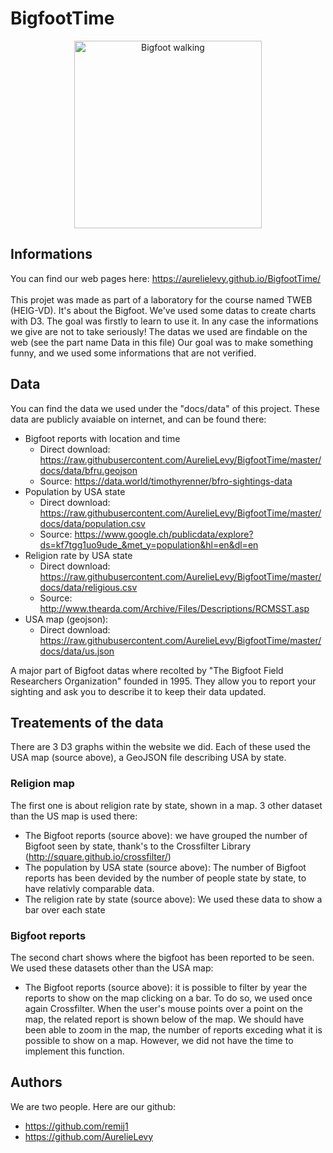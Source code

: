 # BigfootTime
<p align="center"> 
    <img width="300" alt="Bigfoot walking" src="docs/resources/images/gif/walking.gif">
 </p>

## Informations
You can find our web pages here: https://aurelielevy.github.io/BigfootTime/
<br>
<br>
This projet was made as part of a laboratory for the course named TWEB (HEIG-VD).
It's about the Bigfoot. We've used some datas to create charts with D3. The goal was firstly to learn to use it. In any case the informations we give are not to take seriously! The datas we used are findable on the web (see the part name Data in this file)
Our goal was to make something funny, and we used some informations that are not verified.

## Data
You can find the data we used under the "docs/data" of this project. These data are publicly avaiable on internet, and can be found there:
* Bigfoot reports with location and time
    * Direct download: https://raw.githubusercontent.com/AurelieLevy/BigfootTime/master/docs/data/bfru.geojson
    * Source: https://data.world/timothyrenner/bfro-sightings-data
* Population by USA state
    * Direct download: https://raw.githubusercontent.com/AurelieLevy/BigfootTime/master/docs/data/population.csv
    * Source: https://www.google.ch/publicdata/explore?ds=kf7tgg1uo9ude_&met_y=population&hl=en&dl=en
* Religion rate by USA state
    * Direct download: https://raw.githubusercontent.com/AurelieLevy/BigfootTime/master/docs/data/religious.csv
    * Source: http://www.thearda.com/Archive/Files/Descriptions/RCMSST.asp
* USA map (geojson):
    * Direct download: https://raw.githubusercontent.com/AurelieLevy/BigfootTime/master/docs/data/us.json

A major part of Bigfoot datas where recolted by "The Bigfoot Field Researchers Organization" founded in 1995. They allow you to report your sighting and ask you to describe it to keep their data updated.

## Treatements of the data
There are 3 D3 graphs within the website we did. Each of these used the USA map (source above), a GeoJSON file describing USA by state. 
### Religion map
The first one is about religion rate by state, shown in a map. 3 other dataset than the US map is used there:
 * The Bigfoot reports (source above): we have grouped the number of Bigfoot seen by state, thank's to the Crossfilter Library (http://square.github.io/crossfilter/)
 * The population by USA state (source above): The number of Bigfoot reports has been devided by the number of people state by state, to have relativly comparable data.
 * The religion rate by state (source above): We used these data to show a bar over each state
### Bigfoot reports
The second chart shows where the bigfoot has been reported to be seen. We used these datasets other than the USA map:
* The Bigfoot reports (source above): it is possible to filter by year the reports to show on the map clicking on a bar. To do so, we used once again Crossfilter. When the user's mouse points over a point on the map, the related report is shown below of the map.
We should have been able to zoom in the map, the number of reports exceding what it is possible to show on a map. However, we did not have the time to implement this function.

## Authors
We are two people. Here are our github:
 * https://github.com/remij1
 * https://github.com/AurelieLevy

